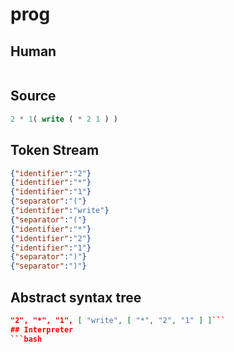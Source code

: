 # prog
## Human
```

```
## Source
```lisp
2 * 1( write ( * 2 1 ) ) 
```
## Token Stream
```json
{"identifier":"2"}
{"identifier":"*"}
{"identifier":"1"}
{"separator":"("}
{"identifier":"write"}
{"separator":"("}
{"identifier":"*"}
{"identifier":"2"}
{"identifier":"1"}
{"separator":")"}
{"separator":")"}
```
## Abstract syntax tree
```json
"2", "*", "1", [ "write", [ "*", "2", "1" ] ]```
## Interpreter
```bash
```